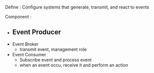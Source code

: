 Define :  Configure systems that generate, transmit, and react to events 

Component : 
- Event Producer 
	- 
- Event Broker 
	- transmit event, management role
- Event Consumer 
	- Subscribe event and process event 
	- when an event occu, receive it and perform an action 